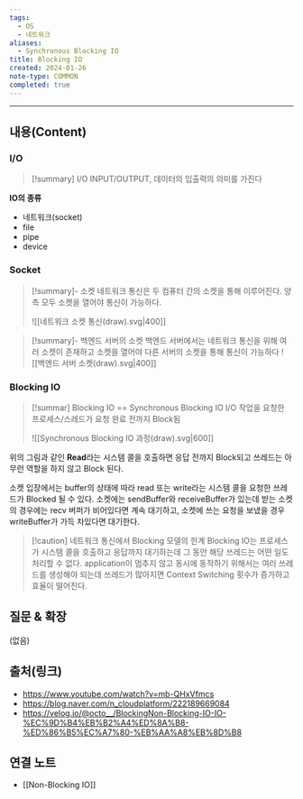 ```yaml
---
tags:
  - OS
  - 네트워크
aliases:
  - Synchronous Blocking IO
title: Blocking IO
created: 2024-01-26
note-type: COMMON
completed: true
---
```


----
## 내용(Content)
### I/O
>[!summary] I/O
>INPUT/OUTPUT, 데이터의 입출력의 의미를 가진다

**IO의 종류**
- 네트워크(socket)
- file
- pipe
- device

### Socket
>[!summary]- 소켓
>네트워크 통신은 두 컴퓨터 간의 소켓을 통해 이루어진다. 양측 모두 소켓을 열어야 통신이 가능하다.
>
>![[네트워크 소켓 통신(draw).svg|400]]

>[!summary]- 백엔드 서버의 소켓
>백엔드 서버에서는 네트워크 통신을 위해 여러 소켓이 존재하고 소켓을 열어야 다른 서버의 소켓을 통해 통신이 가능하다
>![[백엔드 서버 소켓(draw).svg|400]]

### Blocking IO 
>[!summar] Blocking IO == Synchronous Blocking IO
>I/O 작업을 요청한 프로세스/스레드가 요청 완료 전까지 Block됨
>
>![[Synchronous Blocking IO 과정(draw).svg|600]]

위의 그림과 같인 **Read**라는 시스템 콜을 호출하면 응답 전까지 Block되고 쓰레드는 아무런 역할을 하지 않고 Block 된다.

소켓 입장에서는 buffer의 상태에 따라 read 또는 write라는 시스템 콜을 요청한 쓰레드가 Blocked 될 수 있다. 소켓에는 sendBuffer와 receiveBuffer가 있는데 받는 소켓의 경우에는 recv 버퍼가 비어있다면 계속 대기하고, 소켓에 쓰는 요청을 보냈을 경우 writeBuffer가 가득 차있다면 대기한다.

>[!caution] 네트워크 통신에서 Blocking 모델의 한계
>Blocking IO는 프로세스가 시스템 콜을 호출하고 응답까지 대기하는데 그 동안 해당 쓰레드는 어떤 일도 처리할 수 없다.  application이 멈추지 않고 동시에 동작하기 위해서는 여러 쓰레드를 생성해야 되는데 쓰레드가 많아지면 Context Switching 횟수가 증가하고 효율이 떨어진다. 



## 질문 & 확장

(없음)

## 출처(링크)
- https://www.youtube.com/watch?v=mb-QHxVfmcs
- https://blog.naver.com/n_cloudplatform/222189669084
- https://velog.io/@octo__/BlockingNon-Blocking-IO-IO-%EC%9D%B4%EB%B2%A4%ED%8A%B8-%ED%86%B5%EC%A7%80-%EB%AA%A8%EB%8D%B8
## 연결 노트
- [[Non-Blocking IO]]









